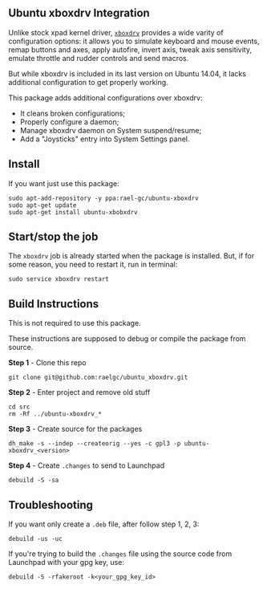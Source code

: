 Ubuntu xboxdrv Integration
----------------------------

Unlike stock xpad kernel driver, [`xboxdrv`](http://pingus.seul.org/~grumbel/xboxdrv/) provides a wide varity of configuration options: it allows you to simulate keyboard and mouse events, remap buttons and axes, apply autofire, invert axis, tweak axis sensitivity, emulate throttle and rudder controls and send macros.

But while xboxdrv is included in its last version on Ubuntu 14.04, it lacks additional configuration to get properly working.

This package adds additional configurations over xboxdrv:

- It cleans broken configurations;
- Properly configure a daemon;
- Manage xboxdrv daemon on System suspend/resume;
- Add a "Joysticks" entry into System Settings panel.


## Install

If you want just use this package:

```term
sudo apt-add-repository -y ppa:rael-gc/ubuntu-xboxdrv
sudo apt-get update
sudo apt-get install ubuntu-xbobxdrv
```

## Start/stop the job

The `xboxdrv` job is already started when the package is installed. But, if for some reason, you need to restart it, run in terminal:

```term
sudo service xboxdrv restart
```

## Build Instructions

This is not required to use this package.

These instructions are supposed to debug or compile the package from source.

**Step 1** - Clone this repo

```term
git clone git@github.com:raelgc/ubuntu_xboxdrv.git
```

**Step 2** - Enter project and remove old stuff

```term
cd src
rm -Rf ../ubuntu-xboxdrv_*
```
**Step 3** - Create source for the packages

```term
dh_make -s --indep --createorig --yes -c gpl3 -p ubuntu-xboxdrv_<version>
```

**Step 4** - Create `.changes` to send to Launchpad

```term
debuild -S -sa
```

## Troubleshooting

If you want only create a `.deb` file, after follow step 1, 2, 3:

```term
debuild -us -uc
```

If you're trying to build the `.changes` file using the source code from Launchpad with your gpg key, use:

```term
debuild -S -rfakeroot -k<your_gpg_key_id>
```
